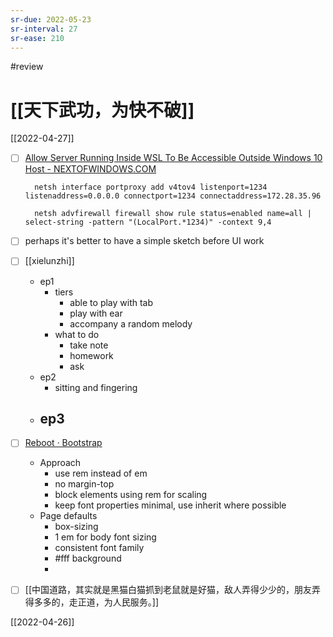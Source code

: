 ```yaml
---
sr-due: 2022-05-23
sr-interval: 27
sr-ease: 210
---
```


#review 

# [[天下武功，为快不破]]
[[2022-04-27]]

- [ ] [Allow Server Running Inside WSL To Be Accessible Outside Windows 10 Host - NEXTOFWINDOWS.COM](https://www.nextofwindows.com/allow-server-running-inside-wsl-to-be-accessible-outside-windows-10-host)

		netsh interface portproxy add v4tov4 listenport=1234 listenaddress=0.0.0.0 connectport=1234 connectaddress=172.28.35.96
				
		netsh advfirewall firewall show rule status=enabled name=all | select-string -pattern "(LocalPort.*1234)" -context 9,4

- [ ] perhaps it's better to have a simple sketch before UI work

- [ ] [[xielunzhi]]
 	- ep1
		- tiers
			- able to play with tab
			- play with ear
			- accompany a random melody
		- what to do
			- take note
			- homework
			- ask
	- ep2
		- sitting and fingering
	- ep3
		- 
 
- [ ] [Reboot · Bootstrap](https://getbootstrap.com/docs/4.0/content/reboot/)
	- Approach
		- use rem instead of em
		- no margin-top
		- block elements using rem for scaling
		- keep font properties minimal, use inherit where possible
	- Page defaults
		- box-sizing
		- 1 em for body font sizing
		- consistent font family
		- \#fff background
		-
	
- [ ] [[中国道路，其实就是黑猫白猫抓到老鼠就是好猫，敌人弄得少少的，朋友弄得多多的，走正道，为人民服务。]]

[[2022-04-26]]



